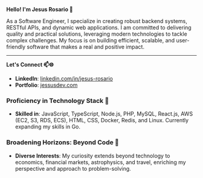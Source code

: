 **Hello! I'm Jesus Rosario 👋**

As a Software Engineer, I specialize in creating robust backend systems, RESTful APIs, and dynamic web applications. I am committed to delivering quality and practical solutions, leveraging modern technologies to tackle complex challenges. My focus is on building efficient, scalable, and user-friendly software that makes a real and positive impact.

---

**Let's Connect 📫🌐**

- **LinkedIn**: [linkedin.com/in/jesus-rosario](https://www.linkedin.com/in/jesus-rosario)
- **Portfolio**: [jessusdev.com](https://jessusdev.com/)

### **Proficiency in Technology Stack 🌟**

- **Skilled in**: JavaScript, TypeScript, Node.js, PHP, MySQL, React.js, AWS (EC2, S3, RDS, ECS), HTML, CSS, Docker, Redis, and Linux. Currently expanding my skills in Go.

### **Broadening Horizons: Beyond Code 🚀**

- **Diverse Interests**: My curiosity extends beyond technology to economics, financial markets, astrophysics, and travel, enriching my perspective and approach to problem-solving.
